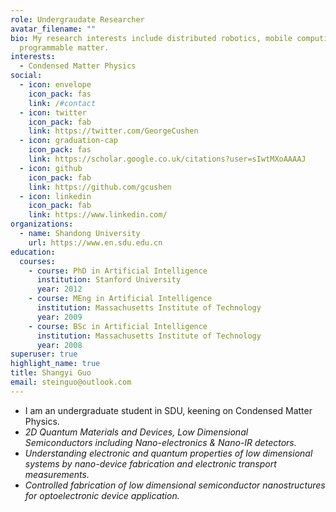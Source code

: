 ```yaml
---
role: Undergraudate Researcher
avatar_filename: ""
bio: My research interests include distributed robotics, mobile computing and
  programmable matter.
interests:
  - Condensed Matter Physics
social:
  - icon: envelope
    icon_pack: fas
    link: /#contact
  - icon: twitter
    icon_pack: fab
    link: https://twitter.com/GeorgeCushen
  - icon: graduation-cap
    icon_pack: fas
    link: https://scholar.google.co.uk/citations?user=sIwtMXoAAAAJ
  - icon: github
    icon_pack: fab
    link: https://github.com/gcushen
  - icon: linkedin
    icon_pack: fab
    link: https://www.linkedin.com/
organizations:
  - name: Shandong University
    url: https://www.en.sdu.edu.cn
education:
  courses:
    - course: PhD in Artificial Intelligence
      institution: Stanford University
      year: 2012
    - course: MEng in Artificial Intelligence
      institution: Massachusetts Institute of Technology
      year: 2009
    - course: BSc in Artificial Intelligence
      institution: Massachusetts Institute of Technology
      year: 2008
superuser: true
highlight_name: true
title: Shangyi Guo
email: steinguo@outlook.com
---
```



* I am an undergraduate student in SDU, keening on Condensed Matter Physics.
* *2D Quantum Materials and Devices, Low Dimensional Semiconductors including Nano-electronics & Nano-IR detectors.*
* *Understanding electronic and quantum properties of low dimensional systems by nano-device fabrication and electronic transport measurements.*
* *Controlled fabrication of low dimensional semiconductor nanostructures for optoelectronic device application.*